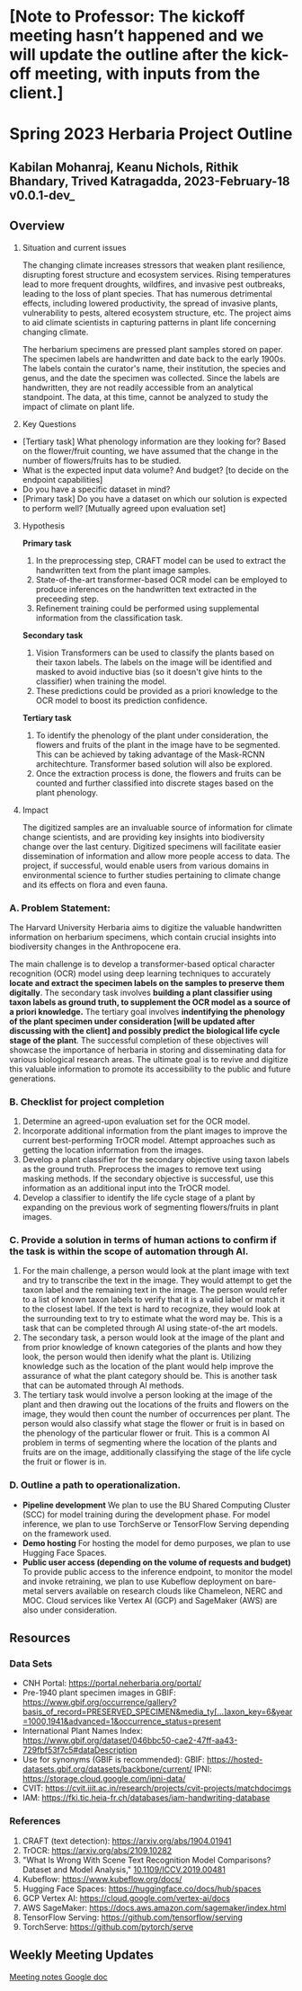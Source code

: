 # [Note to Professor: The kickoff meeting hasn’t happened and we will update the outline after the kick-off meeting, with inputs from the client.]

# Spring 2023 Herbaria Project Outline

## Kabilan Mohanraj, Keanu Nichols, Rithik Bhandary, Trived Katragadda, 2023-February-18 v0.0.1-dev_


## Overview

1. Situation and current issues
 
   The changing climate increases stressors that weaken plant resilience, disrupting forest structure and ecosystem services. Rising temperatures lead to more frequent droughts, wildfires, and invasive pest outbreaks, leading to the loss of plant species. That has numerous detrimental effects, including lowered productivity, the spread of invasive plants, vulnerability to pests, altered ecosystem structure, etc. The project aims to aid climate scientists in capturing patterns in plant life concerning changing climate.
    
    The herbarium specimens are pressed plant samples stored on paper. The specimen labels are handwritten and date back to the early 1900s. The labels contain the curator's name, their institution, the species and genus, and the date the specimen was collected. Since the labels are handwritten, they are not readily accessible from an analytical standpoint. The data, at this time, cannot be analyzed to study the impact of climate on plant life.


2. Key Questions
 
* [Tertiary task] What phenology information are they looking for? Based on the flower/fruit counting, we have assumed that the change in the number of flowers/fruits has to be studied.
* What is the expected input data volume? And budget? [to decide on the endpoint capabilities]
* Do you have a specific dataset in mind? 
* [Primary task] Do you have a dataset on which our solution is expected to perform well? [Mutually agreed upon evaluation set]


3. Hypothesis

    **Primary task**
    1. In the preprocessing step, CRAFT model can be used to extract the handwritten text from the plant image samples.
    2. State-of-the-art transformer-based OCR model can be employed to produce inferences on the handwritten text extracted in the preceeding step.
    3. Refinement training could be performed using supplemental information from the classification task.

    **Secondary task**
    1. Vision Transformers can be used to classify the plants based on their taxon labels. The labels on the image will be identified and masked to avoid inductive bias (so it doesn't give hints to the classifier) when training the model.
    2. These predictions could be provided as a priori knowledge to the OCR model to boost its prediction confidence.

    **Tertiary task**
    1. To identify the phenology of the plant under consideration, the flowers and fruits of the plant in the image have to be segmented. This can be achieved by taking advantage of the Mask-RCNN architechture. Transformer based solution will also be explored.
    2. Once the extraction process is done, the flowers and fruits can be counted and further classified into discrete stages based on the plant phenology.


4. Impact
    
    The digitized samples are an invaluable source of information for climate change scientists, and are providing key insights into biodiversity change over the last century. Digitized specimens will facilitate easier dissemination of information and allow more people access to data. The project, if successful, would enable users from various domains in environmental science to further studies pertaining to climate change and its effects on flora and even fauna.


### A. Problem Statement: 

The Harvard University Herbaria aims to digitize the valuable handwritten information on herbarium specimens, which contain crucial insights into biodiversity changes in the Anthropocene era. 

The main challenge is to develop a transformer-based optical character recognition (OCR) model using deep learning techniques to accurately **locate and extract the specimen labels on the samples to preserve them digitally**. The secondary task involves **building a plant classifier using taxon labels as ground truth, to supplement the OCR model as a source of a priori knowledge.** The tertiary goal involves **indentifying the phenology of the plant specimen under consideration [will be updated after discussing with the client] and possibly predict the biological life cycle stage of the plant**. The successful completion of these objectives will showcase the importance of herbaria in storing and disseminating data for various biological research areas. The ultimate goal is to revive and digitize this valuable information to promote its accessibility to the public and future generations.



### B. Checklist for project completion

1. Determine an agreed-upon evaluation set for the OCR model.
2. Incorporate additional information from the plant images to improve the current best-performing TrOCR model. Attempt approaches such as getting the location information from the images.
3. Develop a plant classifier for the secondary objective using taxon labels as the ground truth. Preprocess the images to remove text using masking methods. If the secondary objective is successful, use this information as an additional input into the TrOCR model.
4. Develop a classifier to identify the life cycle stage of a plant by expanding on the previous work of segmenting flowers/fruits in plant images.




### C. Provide a solution in terms of human actions to confirm if the task is within the scope of automation through AI. 

1. For the main challenge, a person would look at the plant image with text and try to transcribe the text in the image. They would attempt to get the taxon label and the remaining text in the image. The person would refer to a list of known taxon labels to verify that it is a valid label or match it to the closest label. If the text is hard to recognize, they would look at the surrounding text to try to estimate what the word may be. This is a task that can be completed through AI using state-of-the art models.
2. The secondary task, a person would look at the image of the plant and from prior knowledge of known categories of the plants and how they look, the person would then idenify what the plant is. Utilizing knowledge such as the location of the plant would help improve the assurance of what the plant category should be. This is another task that can be automated through AI methods.
3. The tertiary task would involve a person looking at the image of the plant and then drawing out the locations of the fruits and flowers on the image, they would then count the number of occurrences per plant. The person would also classify what stage the flower or fruit is in based on the phenology of the particular flower or fruit. This is a common AI problem in terms of segmenting where the location of the plants and fruits are on the image, additionally classifying the stage of the life cycle the fruit or flower is in.




### D. Outline a path to operationalization.

* **Pipeline development**
We plan to use the BU Shared Computing Cluster (SCC) for model training during the development phase. For model inference, we plan to use TorchServe or TensorFlow Serving depending on the framework used.
* **Demo hosting**
For hosting the model for demo purposes, we plan to use Hugging Face Spaces.
* **Public user access (depending on the volume of requests and budget)**
To provide public access to the inference endpoint, to monitor the model and invoke retraining, we plan to use Kubeflow deployment on bare-metal servers available on research clouds like Chameleon, NERC and MOC. Cloud services like Vertex AI (GCP) and SageMaker (AWS) are also under consideration.




## Resources

### Data Sets

* CNH Portal: https://portal.neherbaria.org/portal/ 
* Pre-1940 plant specimen images in GBIF: https://www.gbif.org/occurrence/gallery?basis_of_record=PRESERVED_SPECIMEN&media_ty[…]axon_key=6&year=1000,1941&advanced=1&occurrence_status=present  
* International Plant Names Index: https://www.gbif.org/dataset/046bbc50-cae2-47ff-aa43-729fbf53f7c5#dataDescription
* Use for synonyms (GBIF is recommended):
GBIF: https://hosted-datasets.gbif.org/datasets/backbone/current/
IPNI:  https://storage.cloud.google.com/ipni-data/
* CVIT: https://cvit.iiit.ac.in/research/projects/cvit-projects/matchdocimgs
* IAM: https://fki.tic.heia-fr.ch/databases/iam-handwriting-database


### References

1. CRAFT (text detection): https://arxiv.org/abs/1904.01941
2. TrOCR: https://arxiv.org/abs/2109.10282
3. "What Is Wrong With Scene Text Recognition Model Comparisons? Dataset and Model Analysis," [10.1109/ICCV.2019.00481](https://doi.org/10.1109/ICCV.2019.00481)
4. Kubeflow: https://www.kubeflow.org/docs/
5. Hugging Face Spaces: https://huggingface.co/docs/hub/spaces
6. GCP Vertex AI: https://cloud.google.com/vertex-ai/docs
7. AWS SageMaker: https://docs.aws.amazon.com/sagemaker/index.html
8. TensorFlow Serving: https://github.com/tensorflow/serving
9. TorchServe: https://github.com/pytorch/serve


## Weekly Meeting Updates

[Meeting notes Google doc](https://docs.google.com/document/d/1XDWf3pze-2Ry9ydcw5s86mSzK6bKi4NbHPcXhiVO73g/edit?usp=sharing)


